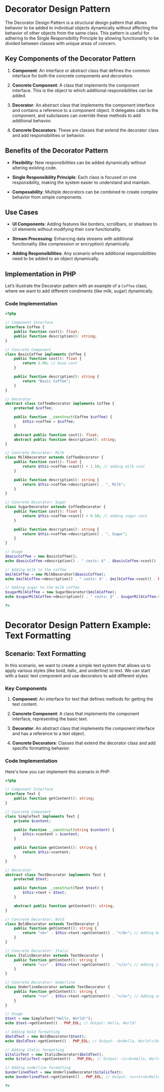 # Decorator Design Pattern

The Decorator Design Pattern is a structural design pattern that allows behavior to be added to individual objects dynamically without affecting the behavior of other objects from the same class. This pattern is useful for adhering to the Single Responsibility Principle by allowing functionality to be divided between classes with unique areas of concern.

## Key Components of the Decorator Pattern

1. **Component**: An interface or abstract class that defines the common interface for both the concrete components and decorators.
  
2. **Concrete Component**: A class that implements the component interface. This is the object to which additional responsibilities can be added.

3. **Decorator**: An abstract class that implements the component interface and contains a reference to a component object. It delegates calls to the component, and subclasses can override these methods to add additional behavior.

4. **Concrete Decorators**: These are classes that extend the decorator class and add responsibilities or behavior.

## Benefits of the Decorator Pattern

- **Flexibility**: New responsibilities can be added dynamically without altering existing code.
  
- **Single Responsibility Principle**: Each class is focused on one responsibility, making the system easier to understand and maintain.

- **Composability**: Multiple decorators can be combined to create complex behavior from simple components.

## Use Cases

- **UI Components**: Adding features like borders, scrollbars, or shadows to UI elements without modifying their core functionality.
  
- **Stream Processing**: Enhancing data streams with additional functionality (like compression or encryption) dynamically.

- **Adding Responsibilities**: Any scenario where additional responsibilities need to be added to an object dynamically.

## Implementation in PHP

Let’s illustrate the Decorator pattern with an example of a `Coffee` class, where we want to add different condiments (like milk, sugar) dynamically.

### Code Implementation

```php
<?php

// Component Interface
interface Coffee {
    public function cost(): float;
    public function description(): string;
}

// Concrete Component
class BasicCoffee implements Coffee {
    public function cost(): float {
        return 5.00; // base cost
    }

    public function description(): string {
        return "Basic Coffee";
    }
}

// Decorator
abstract class CoffeeDecorator implements Coffee {
    protected $coffee;

    public function __construct(Coffee $coffee) {
        $this->coffee = $coffee;
    }

    abstract public function cost(): float;
    abstract public function description(): string;
}

// Concrete Decorator: Milk
class MilkDecorator extends CoffeeDecorator {
    public function cost(): float {
        return $this->coffee->cost() + 1.50; // adding milk cost
    }

    public function description(): string {
        return $this->coffee->description() . ", Milk";
    }
}

// Concrete Decorator: Sugar
class SugarDecorator extends CoffeeDecorator {
    public function cost(): float {
        return $this->coffee->cost() + 0.50; // adding sugar cost
    }

    public function description(): string {
        return $this->coffee->description() . ", Sugar";
    }
}

// Usage
$basicCoffee = new BasicCoffee();
echo $basicCoffee->description() . " costs: $" . $basicCoffee->cost() . PHP_EOL;

// Adding milk to the coffee
$milkCoffee = new MilkDecorator($basicCoffee);
echo $milkCoffee->description() . " costs: $" . $milkCoffee->cost() . PHP_EOL;

// Adding sugar to the milk coffee
$sugarMilkCoffee = new SugarDecorator($milkCoffee);
echo $sugarMilkCoffee->description() . " costs: $" . $sugarMilkCoffee->cost() . PHP_EOL;

?>
```

# Decorator Design Pattern Example: Text Formatting

## Scenario: Text Formatting

In this scenario, we want to create a simple text system that allows us to apply various styles (like bold, italic, and underline) to text. We can start with a basic text component and use decorators to add different styles.

### Key Components

1. **Component**: An interface for text that defines methods for getting the text content.
  
2. **Concrete Component**: A class that implements the component interface, representing the basic text.

3. **Decorator**: An abstract class that implements the component interface and has a reference to a text object.

4. **Concrete Decorators**: Classes that extend the decorator class and add specific formatting behavior.

### Code Implementation

Here's how you can implement this scenario in PHP:

```php
<?php

// Component Interface
interface Text {
    public function getContent(): string;
}

// Concrete Component
class SimpleText implements Text {
    private $content;

    public function __construct(string $content) {
        $this->content = $content;
    }

    public function getContent(): string {
        return $this->content;
    }
}

// Decorator
abstract class TextDecorator implements Text {
    protected $text;

    public function __construct(Text $text) {
        $this->text = $text;
    }

    abstract public function getContent(): string;
}

// Concrete Decorator: Bold
class BoldDecorator extends TextDecorator {
    public function getContent(): string {
        return "<b>" . $this->text->getContent() . "</b>"; // Adding bold tags
    }
}

// Concrete Decorator: Italic
class ItalicDecorator extends TextDecorator {
    public function getContent(): string {
        return "<i>" . $this->text->getContent() . "</i>"; // Adding italic tags
    }
}

// Concrete Decorator: Underline
class UnderlineDecorator extends TextDecorator {
    public function getContent(): string {
        return "<u>" . $this->text->getContent() . "</u>"; // Adding underline tags
    }
}

// Usage
$text = new SimpleText("Hello, World!");
echo $text->getContent() . PHP_EOL; // Output: Hello, World!

// Adding bold formatting
$boldText = new BoldDecorator($text);
echo $boldText->getContent() . PHP_EOL; // Output: <b>Hello, World!</b>

// Adding italic formatting
$italicText = new ItalicDecorator($boldText);
echo $italicText->getContent() . PHP_EOL; // Output: <i><b>Hello, World!</b></i>

// Adding underline formatting
$underlinedText = new UnderlineDecorator($italicText);
echo $underlinedText->getContent() . PHP_EOL; // Output: <u><i><b>Hello, World!</b></i></u>

?>
